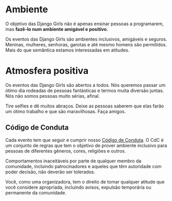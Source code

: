 # Ambiente

O objetivo das Django Girls não é apenas ensinar pessoas a programarem, mas __fazê-lo num ambiente amigável e positivo.__

Os eventos das Django Girls são ambientes inclusivos, amigáveis e seguros. Meninas, mulheres, senhoras, garotas e até mesmo homens são permitidos. Mais do que semântica estamos interessadas em atitudes.

# Atmosfera positiva

Os eventos das Django Girls são abertos a todos. Nós queremos passar um ótimo dia rodeadas de pessoas fantásticas e termos muita diversão juntas. Nós não somos pessoas muito sérias, afinal.

Tire selfies e dê muitos abraços. Deixe as pessoas saberem que elas farão um ótimo trabalho e que são maravilhosas. Faça amigos.

## Código de Conduta

Cada evento tem que seguir e cumprir nosso [Código de Conduta](http://djangogirls.org/coc/). O CdC é um conjunto de regras que tem o objetivo de prover ambiente inclusivo para pessoas de diferentes gêneros, cores, religiões e outros. 

Comportamentos inaceitáveis por parte de qualquer membro da comunidade, incluindo patrocinadores e aqueles que têm autoridade com poder decisão, não deverão ser tolerados. 

Você, como uma organizadora, tem o direito de tomar qualquer atitude que você considere apropriada, incluindo avisos, expulsão temporária ou permanente da comunidade.
